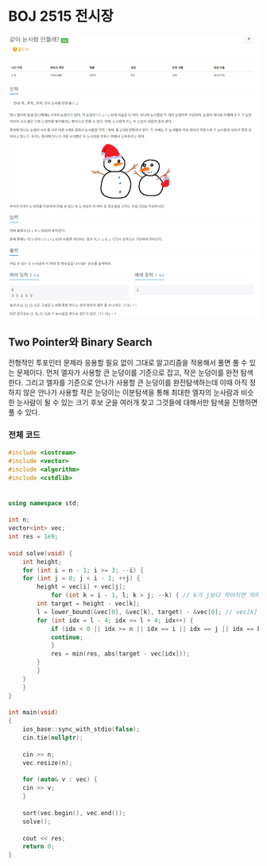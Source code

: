# BOJ 2515 전시장

![예시 이미지](https://github.com/PNU-PULSE/2022-Spring/blob/main/Two_Pointers/BOJ_20366/1.png)

## Two Pointer와 Binary Search

전형적인 투포인터 문제라 응용할 필요 없이 그대로 알고리즘을 적용해서 풀면 풀 수 있는 문제이다.
먼저 엘자가 사용할 큰 눈덩이를 기준으로 잡고, 작은 눈덩이를 완전 탐색한다.
그리고 엘자를 기준으로 안나가 사용할 큰 눈덩이를 완전탐색하는데 
이때 아직 정하지 않은 안나가 사용할 작은 눈덩이는 이분탐색을 통해 
최대한 엘자의 눈사람과 비슷한 눈사람이 될 수 있는 크기 후보 군을 여러개 찾고
그것들에 대해서만 탐색을 진행하면 풀 수 있다.

### 전체 코드

```C++
#include <iostream>
#include <vector>
#include <algorithm>
#include <cstdlib>


using namespace std;

int n;
vector<int> vec;
int res = 1e9;

void solve(void) {
    int height;
    for (int i = n - 1; i >= 3; --i) {
	for (int j = 0; j < i - 1; ++j) {
	    height = vec[i] + vec[j];
            for (int k = i - 1, l; k > j; --k) { // k가 j보다 작아지면 의미 x
		int target = height - vec[k];
	 	l = lower_bound(&vec[0], &vec[k], target) - &vec[0]; // vec[k] + vec[l] <=> height
		for (int idx = l - 4; idx <= l + 4; idx++) {
		    if (idx < 0 || idx >= n || idx == i || idx == j || idx == k) {
			continue;
		    }
		    res = min(res, abs(target - vec[idx]));
		}
	    }
	}
    }
}

int main(void)
{
    ios_base::sync_with_stdio(false);
    cin.tie(nullptr);

    cin >> n;
    vec.resize(n);

    for (auto& v : vec) {
	cin >> v;
    }

    sort(vec.begin(), vec.end());
    solve();

    cout << res;
    return 0;
}

